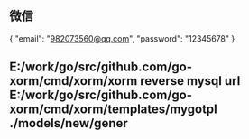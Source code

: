 ## 微信
{
  "email": "982073560@qq.com",
  "password": "12345678"
}
## E:/work/go/src/github.com/go-xorm/cmd/xorm/xorm reverse mysql url E:/work/go/src/github.com/go-xorm/cmd/xorm/templates/mygotpl ./models/new/gener